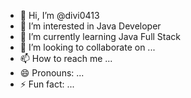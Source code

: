 - 👋 Hi, I’m @divi0413
- 👀 I’m interested in Java Developer
- 🌱 I’m currently learning Java Full Stack 
- 💞️ I’m looking to collaborate on ...
- 📫 How to reach me ...
- 😄 Pronouns: ...
- ⚡ Fun fact: ...

<!---
divi0413/divi0413 is a ✨ special ✨ repository because its `README.md` (this file) appears on your GitHub profile.
You can click the Preview link to take a look at your changes.
--->
